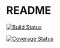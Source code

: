 # README

[![Build Status](https://travis-ci.org/NynaPykulska/hotel_manager.svg?branch=version_2)](https://travis-ci.org/NynaPykulska/hotel_manager)

[![Coverage Status](https://coveralls.io/repos/github/NynaPykulska/hotel_manager/badge.svg?branch=version_2)](https://coveralls.io/github/NynaPykulska/hotel_manager?branch=version_2)
